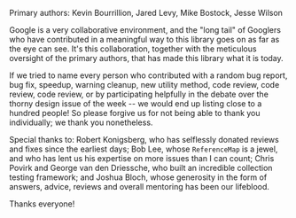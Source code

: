 Primary authors: Kevin Bourrillion, Jared Levy, Mike Bostock, Jesse Wilson

Google is a very collaborative environment, and the "long tail" of Googlers who have contributed in a meaningful way to this library goes on as far as the eye can see. It's this collaboration, together with the meticulous oversight of the primary authors, that has made this library what it is today.

If we tried to name every person who contributed with a random bug report, bug fix, speedup, warning cleanup, new utility method, code review, code review, code review, or by participating helpfully in the debate over the thorny design issue of the week -- we would end up listing close to a hundred people!  So please forgive us for not being able to thank you individually; we thank you nonetheless.

Special thanks to: Robert Konigsberg, who has selflessly donated reviews and fixes since the earliest days; Bob Lee, whose `ReferenceMap` is a jewel, and who has lent us his expertise on more issues than I can count; Chris Povirk and George van den Driessche, who built an incredible collection testing framework; and Joshua Bloch, whose generosity in the form of answers, advice, reviews and overall mentoring has been our lifeblood.

Thanks everyone!
